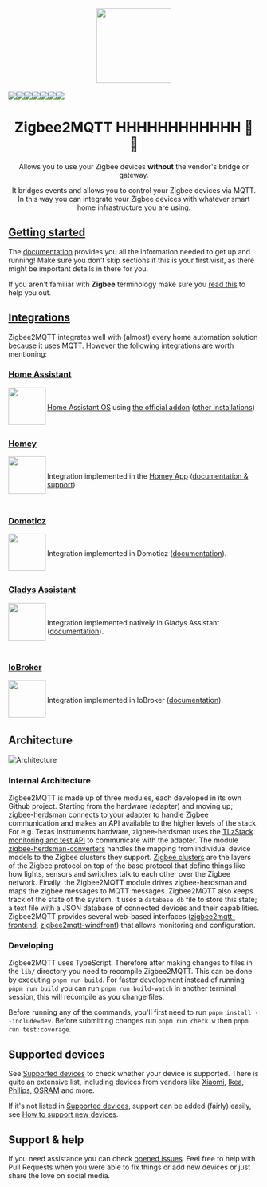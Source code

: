 <div align="center">
    <a href="https://github.com/koenkk/zigbee2mqtt">
        <img width="150" height="150" src="images/logo.png">
    </a>
    <br>
    <br>
    <div style="display: flex;">
        <a href="https://github.com/Koenkk/zigbee2mqtt/releases">
            <img src="https://img.shields.io/github/release/koenkk/zigbee2mqtt.svg">
        </a>
        <a href="https://www.npmjs.com/package/zigbee2mqtt">
            <img src="https://img.shields.io/npm/v/zigbee2mqtt">
        </a>
        <a href="https://github.com/Koenkk/zigbee2mqtt/actions/workflows/ci.yml">
            <img src="https://github.com/Koenkk/zigbee2mqtt/actions/workflows/ci.yml/badge.svg">
        </a>
        <a href="https://github.com/Koenkk/zigbee2mqtt/actions/workflows/github-code-scanning/codeql">
            <img src="https://github.com/Koenkk/zigbee2mqtt/actions/workflows/github-code-scanning/codeql/badge.svg">
        </a>
        <a href="https://discord.gg/dadfWYE">
            <img src="https://img.shields.io/discord/556563650429583360.svg">
        </a>
        <a href="https://github.com/Koenkk/zigbee2mqtt/stargazers">
            <img src="https://img.shields.io/github/stars/koenkk/zigbee2mqtt.svg">
        </a>
        <a href="https://www.paypal.me/koenkk">
            <img src="https://img.shields.io/badge/donate-PayPal-blue.svg">
        </a>
    </div>
    <h1>Zigbee2MQTT HHHHHHHHHHHH 🌉 🐝</h1>
    <p>
        Allows you to use your Zigbee devices <b>without</b> the vendor's bridge or gateway.
    </p>
    <p>
        It bridges events and allows you to control your Zigbee devices via MQTT. In this way you can integrate your Zigbee devices with whatever smart home infrastructure you are using.
    </p>
</div>

## [Getting started](https://www.zigbee2mqtt.io/guide/getting-started)

The [documentation](https://www.zigbee2mqtt.io/) provides you all the information needed to get up and running! Make sure you don't skip sections if this is your first visit, as there might be important details in there for you.

If you aren't familiar with **Zigbee** terminology make sure you [read this](https://www.zigbee2mqtt.io/advanced/zigbee/01_zigbee_network.html) to help you out.

## [Integrations](https://www.zigbee2mqtt.io/guide/usage/integrations.html)

Zigbee2MQTT integrates well with (almost) every home automation solution because it uses MQTT. However the following integrations are worth mentioning:

### [Home Assistant](https://www.home-assistant.io/)

<img align="left" height="75px" width="75px" src="https://user-images.githubusercontent.com/7738048/40914297-49e6e560-6800-11e8-8904-36cce896e5a8.png">

<br clear="right">

[Home Assistant OS](https://www.home-assistant.io/installation/) using [the official addon](https://github.com/zigbee2mqtt/hassio-zigbee2mqtt) ([other installations](https://www.zigbee2mqtt.io/guide/usage/integrations/home_assistant.html))

<br clear="both">

### [Homey](https://homey.app/)

<img align="left" height="75px" width="75px" src="https://etc.athom.com/logo/white/256.png">

<br clear="right">

Integration implemented in the [Homey App](https://homey.app/nl-nl/app/com.gruijter.zigbee2mqtt/) ([documentation & support](https://community.homey.app/t/83214))

<br clear="both">

### [Domoticz](https://www.domoticz.com/)

<img align="left" height="75px" width="75px" src="https://user-images.githubusercontent.com/2734836/47615848-b8dd8700-dabd-11e8-9d77-175002dd8987.png">

<br clear="right">

Integration implemented in Domoticz ([documentation](https://www.domoticz.com/wiki/Zigbee2MQTT)).

<br clear="both">

### [Gladys Assistant](https://gladysassistant.com/)

<img align="left" height="75px" width="75px" src="./images/gladys-assistant-logo.jpg">

<br clear="right">

Integration implemented natively in Gladys Assistant ([documentation](https://gladysassistant.com/docs/integrations/zigbee2mqtt/)).

<br clear="both">

### [IoBroker](https://www.iobroker.net/)

<img align="left" height="75px" width="75px" src="https://forum.iobroker.net/assets/uploads/system/site-logo.png">

<br clear="right">

Integration implemented in IoBroker ([documentation](https://github.com/o0shojo0o/ioBroker.zigbee2mqtt)).

<br clear="both">

## Architecture

![Architecture](images/architecture-new.png)

### Internal Architecture

Zigbee2MQTT is made up of three modules, each developed in its own Github project. Starting from the hardware (adapter) and moving up; [zigbee-herdsman](https://github.com/koenkk/zigbee-herdsman) connects to your adapter to handle Zigbee communication and makes an API available to the higher levels of the stack. For e.g. Texas Instruments hardware, zigbee-herdsman uses the [TI zStack monitoring and test API](https://github.com/Koenkk/zigbee-herdsman/wiki/References#texas-instruments-zstack) to communicate with the adapter. The module [zigbee-herdsman-converters](https://github.com/koenkk/zigbee-herdsman-converters) handles the mapping from individual device models to the Zigbee clusters they support. [Zigbee clusters](https://github.com/Koenkk/zigbee-herdsman/wiki/References#csa-zigbee-alliance-spec) are the layers of the Zigbee protocol on top of the base protocol that define things like how lights, sensors and switches talk to each other over the Zigbee network. Finally, the Zigbee2MQTT module drives zigbee-herdsman and maps the zigbee messages to MQTT messages. Zigbee2MQTT also keeps track of the state of the system. It uses a `database.db` file to store this state; a text file with a JSON database of connected devices and their capabilities. Zigbee2MQTT provides several web-based interfaces ([zigbee2mqtt-frontend](https://github.com/nurikk/zigbee2mqtt-frontend), [zigbee2mqtt-windfront](https://github.com/Nerivec/zigbee2mqtt-windfront)) that allows monitoring and configuration.

### Developing

Zigbee2MQTT uses TypeScript. Therefore after making changes to files in the `lib/` directory you need to recompile Zigbee2MQTT. This can be done by executing `pnpm run build`. For faster development instead of running `pnpm run build` you can run `pnpm run build-watch` in another terminal session, this will recompile as you change files.

Before running any of the commands, you'll first need to run `pnpm install --include=dev`.
Before submitting changes run `pnpm run check:w` then `pnpm run test:coverage`.

## Supported devices

See [Supported devices](https://www.zigbee2mqtt.io/supported-devices) to check whether your device is supported. There is quite an extensive list, including devices from vendors like [Xiaomi](https://www.zigbee2mqtt.io/supported-devices/#v=Xiaomi), [Ikea](https://www.zigbee2mqtt.io/supported-devices/#v=IKEA), [Philips](https://www.zigbee2mqtt.io/supported-devices/#v=Philips), [OSRAM](https://www.zigbee2mqtt.io/supported-devices/#v=OSRAM) and more.

If it's not listed in [Supported devices](https://www.zigbee2mqtt.io/supported-devices), support can be added (fairly) easily, see [How to support new devices](https://www.zigbee2mqtt.io/advanced/support-new-devices/01_support_new_devices.html).

## Support & help

If you need assistance you can check [opened issues](https://github.com/Koenkk/zigbee2mqtt/issues). Feel free to help with Pull Requests when you were able to fix things or add new devices or just share the love on social media.
